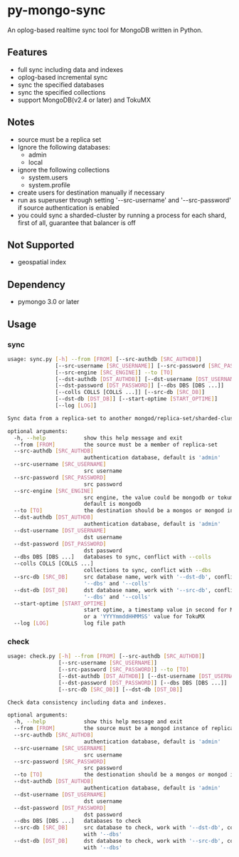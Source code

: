 # py-mongo-sync

An oplog-based realtime sync tool for MongoDB written in Python.


## Features

- full sync including data and indexes
- oplog-based incremental sync
- sync the specified databases
- sync the specified collections
- support MongoDB(v2.4 or later) and TokuMX


## Notes

- source must be a replica set
- Ignore the following databases:
    - admin
    - local
- ignore the following collections
    - system.users
    - system.profile
- create users for destination manually if necessary
- run as superuser through setting '--src-username' and '--src-password' if source authentication is enabled
- you could sync a sharded-cluster by running a process for each shard, first of all, guarantee that balancer is off


## Not Supported

- geospatial index


## Dependency

- pymongo 3.0 or later

## Usage 

### sync

```bash
usage: sync.py [-h] --from [FROM] [--src-authdb [SRC_AUTHDB]]
               [--src-username [SRC_USERNAME]] [--src-password [SRC_PASSWORD]]
               [--src-engine [SRC_ENGINE]] --to [TO]
               [--dst-authdb [DST_AUTHDB]] [--dst-username [DST_USERNAME]]
               [--dst-password [DST_PASSWORD]] [--dbs DBS [DBS ...]]
               [--colls COLLS [COLLS ...]] [--src-db [SRC_DB]]
               [--dst-db [DST_DB]] [--start-optime [START_OPTIME]]
               [--log [LOG]]

Sync data from a replica-set to another mongod/replica-set/sharded-cluster.

optional arguments:
  -h, --help            show this help message and exit
  --from [FROM]         the source must be a member of replica-set
  --src-authdb [SRC_AUTHDB]
                        authentication database, default is 'admin'
  --src-username [SRC_USERNAME]
                        src username
  --src-password [SRC_PASSWORD]
                        src password
  --src-engine [SRC_ENGINE]
                        src engine, the value could be mongodb or tokumx,
                        default is mongodb
  --to [TO]             the destination should be a mongos or mongod instance
  --dst-authdb [DST_AUTHDB]
                        authentication database, default is 'admin'
  --dst-username [DST_USERNAME]
                        dst username
  --dst-password [DST_PASSWORD]
                        dst password
  --dbs DBS [DBS ...]   databases to sync, conflict with --colls
  --colls COLLS [COLLS ...]
                        collections to sync, conflict with --dbs
  --src-db [SRC_DB]     src database name, work with '--dst-db', conflict with
                        '--dbs' and '--colls'
  --dst-db [DST_DB]     dst database name, work with '--src-db', conflict with
                        '--dbs' and '--colls'
  --start-optime [START_OPTIME]
                        start optime, a timestamp value in second for MongoDB
                        or a 'YYYYmmddHHMMSS' value for TokuMX
  --log [LOG]           log file path

```

### check

```bash
usage: check.py [-h] --from [FROM] [--src-authdb [SRC_AUTHDB]]
                [--src-username [SRC_USERNAME]]
                [--src-password [SRC_PASSWORD]] --to [TO]
                [--dst-authdb [DST_AUTHDB]] [--dst-username [DST_USERNAME]]
                [--dst-password [DST_PASSWORD]] [--dbs DBS [DBS ...]]
                [--src-db [SRC_DB]] [--dst-db [DST_DB]]

Check data consistency including data and indexes.

optional arguments:
  -h, --help            show this help message and exit
  --from [FROM]         the source must be a mongod instance of replica-set
  --src-authdb [SRC_AUTHDB]
                        authentication database, default is 'admin'
  --src-username [SRC_USERNAME]
                        src username
  --src-password [SRC_PASSWORD]
                        src password
  --to [TO]             the destionation should be a mongos or mongod instance
  --dst-authdb [DST_AUTHDB]
                        authentication database, default is 'admin'
  --dst-username [DST_USERNAME]
                        dst username
  --dst-password [DST_PASSWORD]
                        dst password
  --dbs DBS [DBS ...]   databases to check
  --src-db [SRC_DB]     src database to check, work with '--dst-db', conflict
                        with '--dbs'
  --dst-db [DST_DB]     dst database to check, work with '--src-db', conflict
                        with '--dbs'
```

